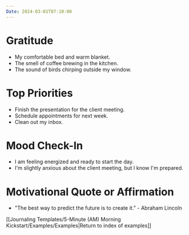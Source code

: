 ```yaml
---
Date: 2024-03-01T07:10:00
---
```


# Gratitude

- My comfortable bed and warm blanket.
- The smell of coffee brewing in the kitchen.
- The sound of birds chirping outside my window.

# Top Priorities

- Finish the presentation for the client meeting.
- Schedule appointments for next week.
- Clean out my inbox.

# Mood Check-In

- I am feeling energized and ready to start the day.
- I'm slightly anxious about the client meeting, but I know I'm prepared.

# Motivational Quote or Affirmation

- "The best way to predict the future is to create it." - Abraham Lincoln


[[Journaling Templates/5-Minute (AM) Morning Kickstart/Examples/Examples|Return to index of examples]]